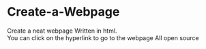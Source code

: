 # Create-a-Webpage
Create a neat webpage
Written in html.  
You can click on the hyperlink to go to the webpage
All open source
